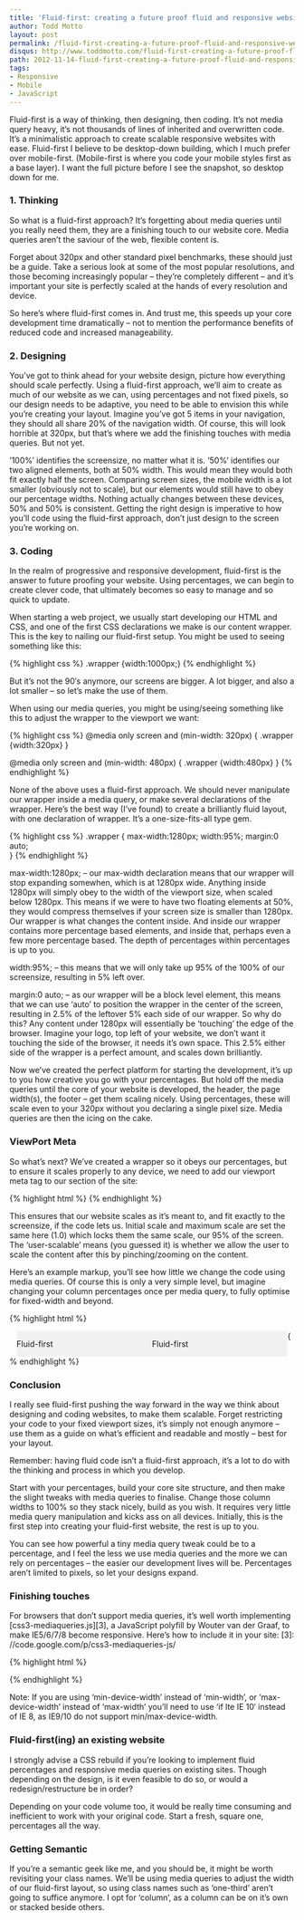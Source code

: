 ```yaml
---
title: 'Fluid-first: creating a future proof fluid and responsive website'
author: Todd Motto
layout: post
permalink: /fluid-first-creating-a-future-proof-fluid-and-responsive-website/
disqus: http://www.toddmotto.com/fluid-first-creating-a-future-proof-fluid-and-responsive-website
path: 2012-11-14-fluid-first-creating-a-future-proof-fluid-and-responsive-website.md
tags:
- Responsive
- Mobile
- JavaScript
---
```


Fluid-first is a way of thinking, then designing, then coding. It’s not media query heavy, it’s not thousands of lines of inherited and overwritten code. It’s a minimalistic approach to create scalable responsive websites with ease. Fluid-first I believe to be desktop-down building, which I much prefer over mobile-first. (Mobile-first is where you code your mobile styles first as a base layer). I want the full picture before I see the snapshot, so desktop down for me.

### 1. Thinking

So what is a fluid-first approach? It’s forgetting about media queries until you really need them, they are a finishing touch to our website core. Media queries aren’t the saviour of the web, flexible content is.

Forget about 320px and other standard pixel benchmarks, these should just be a guide. Take a serious look at some of the most popular resolutions, and those becoming increasingly popular – they’re completely different – and it’s important your site is perfectly scaled at the hands of every resolution and device.

So here’s where fluid-first comes in. And trust me, this speeds up your core development time dramatically – not to mention the performance benefits of reduced code and increased manageability.

### 2. Designing

You’ve got to think ahead for your website design, picture how everything should scale perfectly. Using a fluid-first approach, we’ll aim to create as much of our website as we can, using percentages and not fixed pixels, so our design needs to be adaptive, you need to be able to envision this while you’re creating your layout. Imagine you’ve got 5 items in your navigation, they should all share 20% of the navigation width. Of course, this will look horrible at 320px, but that’s where we add the finishing touches with media queries. But not yet.

’100%’ identifies the screensize, no matter what it is. ’50%’ identifies our two aligned elements, both at 50% width. This would mean they would both fit exactly half the screen. Comparing screen sizes, the mobile width is a lot smaller (obviously not to scale), but our elements would still have to obey our percentage widths. Nothing actually changes between these devices, 50% and 50% is consistent. Getting the right design is imperative to how you’ll code using the fluid-first approach, don’t just design to the screen you’re working on.

### 3. Coding

In the realm of progressive and responsive development, fluid-first is the answer to future proofing your website. Using percentages, we can begin to create clever code, that ultimately becomes so easy to manage and so quick to update.

When starting a web project, we usually start developing our HTML and CSS, and one of the first CSS declarations we make is our content wrapper. This is the key to nailing our fluid-first setup. You might be used to seeing something like this:

{% highlight css %}
.wrapper {width:1000px;}
{% endhighlight %}

But it’s not the 90′s anymore, our screens are bigger. A lot bigger, and also a lot smaller – so let’s make the use of them.

When using our media queries, you might be using/seeing something like this to adjust the wrapper to the viewport we want:

{% highlight css %}
@media only screen and (min-width: 320px) {
  .wrapper {width:320px}
}

@media only screen and (min-width: 480px) {
  .wrapper {width:480px}
}
{% endhighlight %}

None of the above uses a fluid-first approach. We should never manipulate our wrapper inside a media query, or make several declarations of the wrapper. Here’s the best way (I’ve found) to create a brilliantly fluid layout, with one declaration of wrapper. It’s a one-size-fits-all type gem.

{% highlight css %}
.wrapper {
  max-width:1280px;
  width:95%;
  margin:0 auto;  
}
{% endhighlight %}

max-width:1280px; – our max-width declaration means that our wrapper will stop expanding somewhen, which is at 1280px wide. Anything inside 1280px will simply obey to the width of the viewport size, when scaled below 1280px. This means if we were to have two floating elements at 50%, they would compress themselves if your screen size is smaller than 1280px. Our wrapper is what changes the content inside. And inside our wrapper contains more percentage based elements, and inside that, perhaps even a few more percentage based. The depth of percentages within percentages is up to you.

width:95%; – this means that we will only take up 95% of the 100% of our screensize, resulting in 5% left over.

margin:0 auto; – as our wrapper will be a block level element, this means that we can use ‘auto’ to position the wrapper in the center of the screen, resulting in 2.5% of the leftover 5% each side of our wrapper. So why do this? Any content under 1280px will essentially be ‘touching’ the edge of the browser. Imagine your logo, top left of your website, we don’t want it touching the side of the browser, it needs it’s own space. This 2.5% either side of the wrapper is a perfect amount, and scales down brilliantly.

Now we’ve created the perfect platform for starting the development, it’s up to you how creative you go with your percentages. But hold off the media queries until the core of your website is developed, the header, the page width(s), the footer – get them scaling nicely. Using percentages, these will scale even to your 320px without you declaring a single pixel size. Media queries are then the icing on the cake.

### ViewPort Meta

So what’s next? We’ve created a wrapper so it obeys our percentages, but to ensure it scales properly to any device, we need to add our viewport meta tag to our  section of the site:

{% highlight html %}
<meta name="viewport" content="width=device-width,initial-scale=1.0">
{% endhighlight %}

This ensures that our website scales as it’s meant to, and fit exactly to the screensize, if the code lets us. Initial scale and maximum scale are set the same here (1.0) which locks them the same scale, our 95% of the screen. The ‘user-scalable’ means (you guessed it) is whether we allow the user to scale the content after this by pinching/zooming on the content.

Here’s an example markup, you’ll see how little we change the code using media queries. Of course this is only a very simple level, but imagine changing your column percentages once per media query, to fully optimise for fixed-width and beyond.

{% highlight html %}
<!DOCTYPE html>
<html>
  <head>
    <meta charset="UTF-8">
    <title>Fluid-first</title>
    <meta name="viewport" content="width=device-width,initial-scale=1.0,maximum-scale=1.0,user-scalable=0;">
    <style>
    .wrapper {max-width:1280px;width:95%;margin:0 auto;}
    .column {width:50%;float:left;background:#F1F1F1;}
    @media only screen and (min-width: 320px) {.column {width:100%;}}
    @media only screen and (min-width: 786px) {.column {width:50%;}}
    </style>

  </head>
  <body>
    <div class="wrapper">
      <div class="column">
        <p>Fluid-first</p>
      </div>
      <div class="column">
        <p>Fluid-first</p>
      </div>
    </div>
  </body>
</html>
{% endhighlight %}

### Conclusion

I really see fluid-first pushing the way forward in the way we think about designing and coding websites, to make them scalable. Forget restricting your code to your fixed viewport sizes, it’s simply not enough anymore – use them as a guide on what’s efficient and readable and mostly – best for your layout.

Remember: having fluid code isn’t a fluid-first approach, it’s a lot to do with the thinking and process in which you develop.

Start with your percentages, build your core site structure, and then make the slight tweaks with media queries to finalise. Change those column widths to 100% so they stack nicely, build as you wish. It requires very little media query manipulation and kicks ass on all devices. Initially, this is the first step into creating your fluid-first website, the rest is up to you.

You can see how powerful a tiny media query tweak could be to a percentage, and I feel the less we use media queries and the more we can rely on percentages – the easier our development lives will be. Percentages aren’t limited to pixels, so let your designs expand.

### Finishing touches

For browsers that don’t support media queries, it’s well worth implementing [css3-mediaqueries.js][3], a JavaScript polyfill by Wouter van der Graaf, to make IE5/6/7/8 become responsive. Here’s how to include it in your site: 
[3]: //code.google.com/p/css3-mediaqueries-js/

{% highlight html %}
<!--[if lte IE 8]><script src="js/mediaqueries.min.js"></script><![endif]-->
{% endhighlight %}

Note: If you are using ‘min-device-width’ instead of ‘min-width’, or ‘max-device-width’ instead of ‘max-width’ you’ll need to use ‘if lte IE 10′ instead of IE 8, as IE9/10 do not support min/max-device-width.

### Fluid-first(ing) an existing website

I strongly advise a CSS rebuild if you’re looking to implement fluid percentages and responsive media queries on existing sites. Though depending on the design, is it even feasible to do so, or would a redesign/restructure be in order?

Depending on your code volume too, it would be really time consuming and inefficient to work with your original code. Start a fresh, square one, percentages all the way.

### Getting Semantic

If you’re a semantic geek like me, and you should be, it might be worth revisiting your class names. We’ll be using media queries to adjust the width of our fluid-first layout, so using class names such as ‘one-third’ aren’t going to suffice anymore. I opt for ‘column’, as a column can be on it’s own or stacked beside others.
